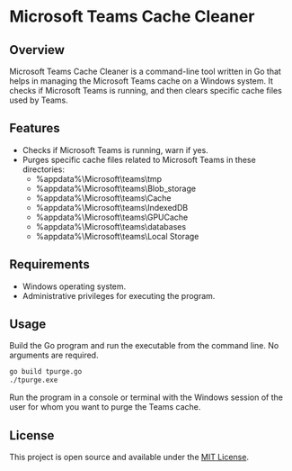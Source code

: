 # Microsoft Teams Cache Cleaner

## Overview
Microsoft Teams Cache Cleaner is a command-line tool written in Go that helps in managing the Microsoft Teams cache on a Windows system. It checks if Microsoft Teams is running, and then clears specific cache files used by Teams.

## Features
- Checks if Microsoft Teams is running, warn if yes.
- Purges specific cache files related to Microsoft Teams in these directories:
  - %appdata%\Microsoft\teams\tmp
  - %appdata%\Microsoft\teams\Blob_storage
  - %appdata%\Microsoft\teams\Cache
  - %appdata%\Microsoft\teams\IndexedDB
  - %appdata%\Microsoft\teams\GPUCache
  - %appdata%\Microsoft\teams\databases
  - %appdata%\Microsoft\teams\Local Storage

## Requirements
- Windows operating system.
- Administrative privileges for executing the program.

## Usage
Build the Go program and run the executable from the command line. No arguments are required.

```bash
go build tpurge.go
./tpurge.exe
```

Run the program in a console or terminal with the Windows session of the user for whom you want to purge the Teams cache.

## License

This project is open source and available under the [MIT License](LICENSE).
